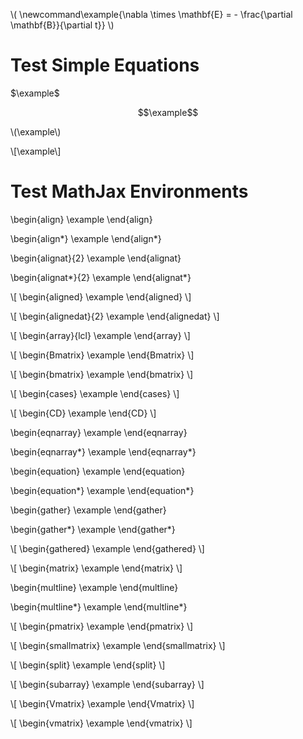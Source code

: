 <script type="text/x-mathjax-config">
	MathJax.Hub.Config({
	    TeX: {
	        equationNumbers: {
	            autoNumber: "AMS"
	        },
	        extensions: ["AMScd.js"]
	    }
	});
	MathJax.Hub.Config({
	  tex2jax: {
	    inlineMath: [['$','$'], ['\\(','\\)']],
	    processEscapes: true
	  }
	});
</script>
<script type="text/javascript" src="https://cdn.mathjax.org/mathjax/latest/MathJax.js?config=TeX-AMS_CHTML-full"></script>

\\(
\newcommand\example{\nabla \times \mathbf{E} = - \frac{\partial \mathbf{B}}{\partial t}}
\\)

# Test Simple Equations #

$\example$

$$\example$$

\\(\example\\)

\\[\example\\]

# Test MathJax Environments #

\begin{align}
\example
\end{align}

\begin{align*}
\example
\end{align*}

\begin{alignat}{2}
\example
\end{alignat}

\begin{alignat*}{2}
\example
\end{alignat*}

\\[
\begin{aligned}
\example
\end{aligned}
\\]

\\[
\begin{alignedat}{2}
\example
\end{alignedat}
\\]

\\[
\begin{array}{lcl}
\example
\end{array}
\\]

\\[
\begin{Bmatrix}
\example
\end{Bmatrix}
\\]

\\[
\begin{bmatrix}
\example
\end{bmatrix}
\\]

\\[
\begin{cases}
\example
\end{cases}
\\]

\\[
\begin{CD}
\example
\end{CD}
\\]

\begin{eqnarray}
\example
\end{eqnarray}

\begin{eqnarray*}
\example
\end{eqnarray*}

\begin{equation}
\example
\end{equation}

\begin{equation*}
\example
\end{equation*}

\begin{gather}
\example
\end{gather}

\begin{gather*}
\example
\end{gather*}

\\[
\begin{gathered}
\example
\end{gathered}
\\]

\\[
\begin{matrix}
\example
\end{matrix}
\\]

\begin{multline}
\example
\end{multline}

\begin{multline*}
\example
\end{multline*}

\\[
\begin{pmatrix}
\example
\end{pmatrix}
\\]

\\[
\begin{smallmatrix}
\example
\end{smallmatrix}
\\]

\\[
\begin{split}
\example
\end{split}
\\]

\\[
\begin{subarray}
\example
\end{subarray}
\\]

\\[
\begin{Vmatrix}
\example
\end{Vmatrix}
\\]

\\[
\begin{vmatrix}
\example
\end{vmatrix}
\\]